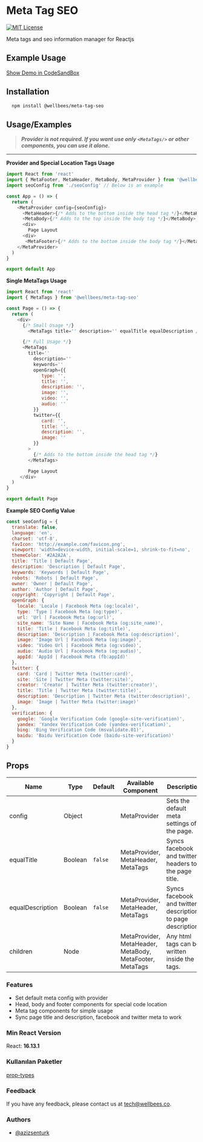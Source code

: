 
# Meta Tag SEO 

[![MIT License](https://img.shields.io/badge/License-MIT-green.svg)](https://github.com/wellbees/color-picker-input/blob/master/LICENSE)

Meta tags and seo information manager for Reactjs

## Example Usage

[Show Demo in CodeSandBox](https://codesandbox.io/s/meta-tag-seo-zt16d1)

## Installation 

```bash 
  npm install @wellbees/meta-tag-seo
```

## Usage/Examples

> ***Provider is not required. If you want use only `<MetaTags/>` or other components, you can use it alone.***

--- 

**Provider and Special Location Tags Usage**

```js
import React from 'react'
import { MetaFooter, MetaHeader, MetaBody, MetaProvider } from '@wellbees/meta-tag-seo'
import seoConfig from './seoConfig' // Below is an example

const App = () => {
  return (
    <MetaProvider config={seoConfig}>
      <MetaHeader>{/* Adds to the bottom inside the head tag */}</MetaHeader>
      <MetaBody>{/* Adds to the top inside the body tag */}</MetaBody>
      <div>
        Page Layout
      <div>
	   <MetaFooter>{/* Adds to the bottom inside the body tag */}</MetaFooter>
    </MetaProvider>
  )
}

export default App
```

**Single MetaTags Usage**

```js
import React from 'react'
import { MetaTags } from '@wellbees/meta-tag-seo'

const Page = () => {
  return (
    <div>
      {/* Small Usage */}
		<MetaTags title='' description='' equalTitle equalDescription />

      {/* Full Usage */}
      <MetaTags
        title=''
		  description=''
		  keywords=''
		  openGraph={{
			 type: '',
			 title: '',
			 description: '',
			 image: '',
			 video: '',
			 audio: ''
		  }}
		  twitter={{
			 card: '',
			 title: '',
			 description: '',
			 image: ''
		  }}
		>
		  {/* Adds to the bottom inside the head tag */}
		</MetaTags>

		Page Layout
	 </div>
  )
}

export default Page

```

**Example SEO Config Value**

```js
const seoConfig = {
  translate: false,
  language: 'en',
  charset: 'utf-8',
  favIcon: 'http://example.com/favicon.png',
  viewport: 'width=device-width, initial-scale=1, shrink-to-fit=no',
  themeColor: '#2A2A2A',
  title: 'Title | Default Page',
  description: 'Description | Default Page',
  keywords: 'Keywords | Default Page',
  robots: 'Robots | Default Page',
  owner: 'Owner | Default Page',
  author: 'Author | Default Page',
  copyright: 'Copyright | Default Page',
  openGraph: {
    locale: 'Locale | Facebook Meta (og:locale)',
    type: 'Type | Facebook Meta (og:type)',
    url: 'Url | Facebook Meta (og:url)',
    site_name: 'Site Name | Facebook Meta (og:site_name)',
    title: 'Title | Facebook Meta (og:title)',
    description: 'Description | Facebook Meta (og:description)',
    image: 'Image Url | Facebook Meta (og:image)',
    video: 'Video Url | Facebook Meta (og:video)',
    audio: 'Audio Url | Facebook Meta (og:audio)',
    appId: 'AppId | Facebook Meta (fb:appId)'
  },
  twitter: {
    card: 'Card | Twitter Meta (twitter:card)',
    site: 'Site | Twitter Meta (twitter:site)',
    creator: 'Creator | Twitter Meta (twitter:creator)',
    title: 'Title | Twitter Meta (twitter:title)',
    description: 'Description | Twitter Meta (twitter:description)',
    image: 'Image | Twitter Meta (twitter:image)'
  },
  verification: {
    google: 'Google Verification Code (google-site-verification)',
    yandex: 'Yandex Verification Code (yandex-verification)',
    bing: 'Bing Verification Code (msvalidate.01)',
    baidu: 'Baidu Verification Code (baidu-site-verification)'
  }
}
```
## Props

| Name | Type | Default | Available Component | Description | 
| --- | --- | --- | --- | --- |
| config | Object | | MetaProvider | Sets the default meta settings of the page. |
| equalTitle | Boolean | `false` |  MetaProvider, MetaHeader, MetaTags | Syncs facebook and twitter headers to the page title. |
| equalDescription | Boolean | `false` | MetaProvider, MetaHeader, MetaTags | Syncs facebook and twitter descriptions to page description. |
| children | Node |  | MetaProvider, MetaHeader, MetaBody, MetaFooter, MetaTags | Any html tags can be written inside the tags. |

### Features

- Set default meta config with provider
- Head, body and footer components for special code location
- Meta tag components for simple usage
- Sync page title and description, facebook and twitter meta to work

  
### Min React Version

React: **16.13.1**

### Kullanılan Paketler

[prop-types](https://www.npmjs.com/package/prop-types)

  
### Feedback

If you have any feedback, please contact us at tech@wellbees.co.
### Authors
- [@azizsenturk](https://github.com/azizsenturk)

  
